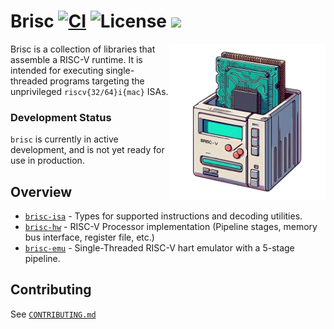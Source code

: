 <h1>
  Brisc
  <a href="https://github.com/clabby/brisc/actions/workflows/rust_ci.yaml"><img src="https://github.com/clabby/brisc/actions/workflows/rust_ci.yaml/badge.svg?label=ci" alt="CI"></a>
  <img src="https://img.shields.io/badge/License-MIT-green.svg?label=license&labelColor=2a2f35" alt="License">
  <a href="https://codecov.io/github/clabby/brisc"><img src="https://codecov.io/github/clabby/brisc/graph/badge.svg?token=NLWBJYJJ4T" /></a>
</h1>

<img src="./assets/banner.png" alt="Brisc" align="right" width="250px" align="center">

Brisc is a collection of libraries that assemble a RISC-V runtime. It is intended for executing single-threaded
programs targeting the unprivileged `riscv{32/64}i{mac}` ISAs.

### Development Status

`brisc` is currently in active development, and is not yet ready for use in production.

## Overview

- [`brisc-isa`](./crates/isa) - Types for supported instructions and decoding utilities.
- [`brisc-hw`](./crates/hw) - RISC-V Processor implementation (Pipeline stages, memory bus interface, register file, etc.)
- [`brisc-emu`](./crates/emu) - Single-Threaded RISC-V hart emulator with a 5-stage pipeline.

## Contributing

See [`CONTRIBUTING.md`](./CONTRIBUTING.md)
